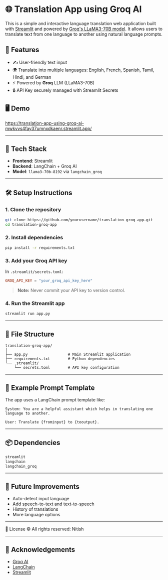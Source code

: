 

# 🌐 Translation App using Groq AI

This is a simple and interactive language translation web application built with [Streamlit](https://streamlit.io/) and powered by [Groq's LLaMA3-70B model](https://groq.com/). It allows users to translate text from one language to another using natural language prompts.

## 🚀 Features

* ✍️ User-friendly text input
* 🌍 Translate into multiple languages: English, French, Spanish, Tamil, Hindi, and German
* ⚡ Powered by **Groq** LLM (LLaMA3-70B)
* 🔒 API Key securely managed with Streamlit Secrets

## 🖥️ Demo

https://translation-app-using-groq-ai-mwkvvs4fay37umnxdkaenr.streamlit.app/

---

## 🧠 Tech Stack

* **Frontend**: Streamlit
* **Backend**: LangChain + Groq AI
* **Model**: `llama3-70b-8192` via `langchain_groq`

---

## 🛠️ Setup Instructions

### 1. Clone the repository

```bash
git clone https://github.com/yourusername/translation-groq-app.git
cd translation-groq-app
```

### 2. Install dependencies

```bash
pip install -r requirements.txt
```

### 3. Add your Groq API key

In `.streamlit/secrets.toml`:

```toml
GROQ_API_KEY = "your_groq_api_key_here"
```

> **Note:** Never commit your API key to version control.

### 4. Run the Streamlit app

```bash
streamlit run app.py
```

---

## 📂 File Structure

```
translation-groq-app/
│
├── app.py                  # Main Streamlit application
├── requirements.txt        # Python dependencies
└── .streamlit/
    └── secrets.toml        # API key configuration
```

---

## 🧾 Example Prompt Template

The app uses a LangChain prompt template like:

```
System: You are a helpful assistant which helps in translating one language to another.

User: Translate {frominput} to {tooutput}.
```

---

## 📦 Dependencies

```txt
streamlit
langchain
langchain_groq
```

---

## 🧠 Future Improvements

* Auto-detect input language
* Add speech-to-text and text-to-speech
* History of translations
* More language options

---

📄 License
© All rights reserved: Nitish

---

## 🙌 Acknowledgements

* [Groq AI](https://groq.com/)
* [LangChain](https://www.langchain.com/)
* [Streamlit](https://streamlit.io/)

